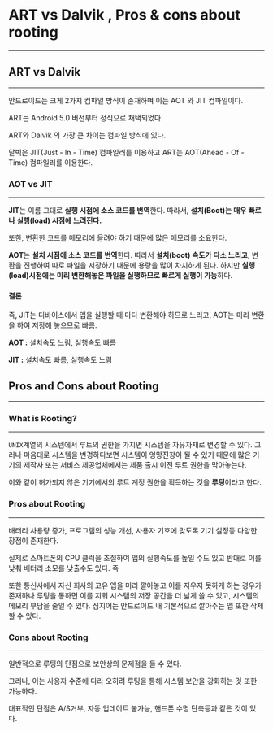 # ART vs Dalvik , Pros & cons about rooting

---



## ART vs Dalvik

---

안드로이드는 크게 2가지 컴파일 방식이 존재하며 이는 AOT 와 JIT 컴파일이다.

ART는 Android 5.0 버전부터 정식으로 채택되었다.

ART와 Dalvik 의 가장 큰 차이는 컴파일 방식에 있다.

달빅은 JIT(Just - In - Time) 컴파일러를 이용하고 ART는 AOT(Ahead - Of - Time) 컴파일러를 이용한다.



### AOT vs JIT

---

**JIT**는 이름 그대로 **실행 시점에 소스 코드를 번역**한다. 따라서, **설치(Boot)는 매우 빠르나 실행(load) 시점에 느려진다.**

또한, 변환한 코드를 메모리에 올려야 하기 때문에 많은 메모리를 소요한다.

**AOT**는 **설치 시점에 소스 코드를 번역**한다. 따라서 **설치(boot) 속도가 다소 느리고**, 변환을 진행하여 따로 파일을 저장하기 때문에 용량을 많이 차지하게 된다. 하지만 **실행(load)시점에는 미리 변환해놓은 파일을 실행하므로 빠르게 실행이 가능**하다.

#### 결론

즉, JIT는 디바이스에서 앱을 실행할 때 마다 변환해야 하므로 느리고, AOT는 미리 변환을 하여 저장해 놓으므로 빠름.

**AOT :** 설치속도 느림, 실행속도 빠름

**JIT :** 설치속도 빠름, 실행속도 느림  





## Pros and Cons about Rooting

---



### What is Rooting?

---

`UNIX`계열의 시스템에서 루트의 권한을 가지면 시스템을 자유자재로 변경할 수 있다. 그러나 마음대로 시스템을 변경하다보면 시스템이 엉망진창이 될 수 있기 때문에 많은 기기의 제작사 또는 서비스 제공업체에서는 제품 출시 이전 루트 권한을 막아놓는다.

이와 같이 허가되지 않은 기기에서의 루트 계정 권한을 획득하는 것을 **루팅**이라고 한다.



### Pros about Rooting

---

배터리 사용량 증가, 프로그램의 성능 개선, 사용자 기호에 맞도록 기기 설정등 다양한 장점이 존재한다.

실제로 스마트폰의 CPU 클럭을 조절하여 앱의 실행속도를 높일 수도 있고 반대로 이를 낮춰 배터리 소모를 낮출수도 있다. 즉

또한 통신사에서 자신 회사의 고유 앱을 미리 깔아놓고 이를 지우지 못하게 하는 경우가 존재하나 루팅을 통하면 이를 지워 시스템의 저장 공간을 더 넓게 쓸 수 있고, 시스템의 메모리 부담을 줄일 수 있다. 심지어는 안드로이드 내 기본적으로 깔아주는 앱 또한 삭제할 수 있다.



### Cons about Rooting

---

일반적으로 루팅의 단점으로 보안상의 문제점을 들 수 있다.

그러나, 이는 사용자 수준에 다라 오히려 루팅을 통해 시스템 보안을 강화하는 것 또한 가능하다.

대표적인 단점은 A/S거부, 자동 업데이트 불가능, 핸드폰 수명 단축등과 같은 것이 있다.

